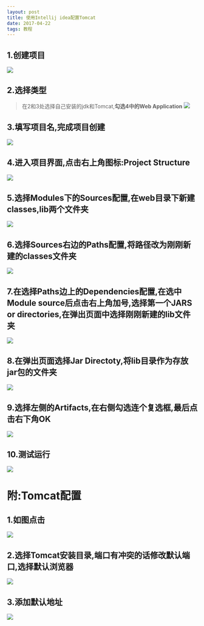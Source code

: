 ```yaml
---
layout: post
title: 使用Intellij idea配置Tomcat
date: 2017-04-22
tags: 教程    
---  
```



## 1.创建项目
![](http://oy2owwigw.bkt.clouddn.com/17-10-22/2541346.jpg)

## 2.选择类型
> 在2和3处选择自己安装的jdk和Tomcat,**勾选4中的Web Application**
![](http://oy2owwigw.bkt.clouddn.com/17-10-22/90389437.jpg)

## 3.填写项目名,完成项目创建
![](http://oy2owwigw.bkt.clouddn.com/17-10-22/61370345.jpg)

## 4.进入项目界面,点击右上角图标:Project Structure
![](http://oy2owwigw.bkt.clouddn.com/17-10-22/26093723.jpg)

## 5.选择Modules下的Sources配置,在web目录下新建classes,lib两个文件夹
![](http://oy2owwigw.bkt.clouddn.com/17-10-22/11244255.jpg)

## 6.选择Sources右边的Paths配置,将路径改为刚刚新建的classes文件夹
![](http://oy2owwigw.bkt.clouddn.com/17-10-22/30868442.jpg)

## 7.在选择Paths边上的Dependencies配置,在选中Module source后点击右上角加号,选择第一个JARS or directories,在弹出页面中选择刚刚新建的lib文件夹
![](http://oy2owwigw.bkt.clouddn.com/17-10-22/21682238.jpg)

## 8.在弹出页面选择Jar Directoty,将lib目录作为存放jar包的文件夹
![](http://oy2owwigw.bkt.clouddn.com/17-10-22/37952426.jpg)

## 9.选择左侧的Artifacts,在右侧勾选连个复选框,最后点击右下角OK
![](http://oy2owwigw.bkt.clouddn.com/17-10-22/14751667.jpg)

## 10.测试运行
![](http://oy2owwigw.bkt.clouddn.com/17-10-22/66558487.jpg)

# 附:Tomcat配置
## 1.如图点击
![](http://oy2owwigw.bkt.clouddn.com/17-10-22/99042873.jpg)

## 2.选择Tomcat安装目录,端口有冲突的话修改默认端口,选择默认浏览器
![](http://oy2owwigw.bkt.clouddn.com/17-10-22/87194388.jpg)

## 3.添加默认地址
![](http://oy2owwigw.bkt.clouddn.com/17-10-22/61542218.jpg)

